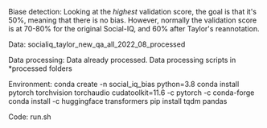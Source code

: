 Biase detection:
Looking at the *highest* validation score, the goal is that it's 50%, meaning that there is no bias. However, normally the validation score is at 70-80% for the original Social-IQ, and 60% after Taylor's reannotation.

Data:
socialiq_taylor_new_qa_all_2022_08_processed


Data processing:
Data already processed. Data processing scripts in *processed folders

Environment:
conda create -n social_iq_bias python=3.8
conda install pytorch torchvision torchaudio cudatoolkit=11.6 -c pytorch -c conda-forge
conda install -c huggingface transformers
pip install tqdm pandas

Code:
run.sh

